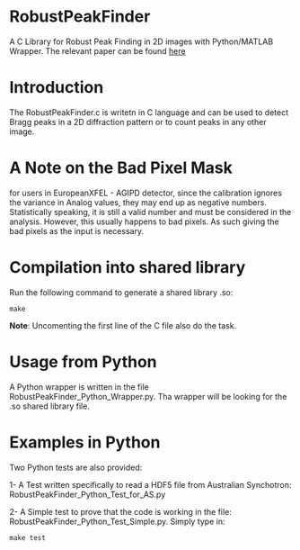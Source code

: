 # RobustPeakFinder
A C Library for Robust Peak Finding in 2D images with Python/MATLAB Wrapper. The relevant paper can be found [here](http://scripts.iucr.org/cgi-bin/paper?S1600576717014340)

# Introduction
The RobustPeakFinder.c is writetn in C language and can be used to detect Bragg peaks in a 2D diffraction pattern or to count peaks in any other image. 

# A Note on the Bad Pixel Mask
for users in EuropeanXFEL - AGIPD detector, since the calibration ignores the variance in Analog values, they may end up as negative numbers. Statistically speaking, it is still a valid number and must be considered in the analysis. However, this usually happens to bad pixels. As such giving the bad pixels as the input is necessary.

# Compilation into shared library
Run the following command to generate a shared library .so:
```
make
```
**Note**: Uncomenting the first line of the C file also do the task.
# Usage from Python
A Python wrapper is written in the file RobustPeakFinder_Python_Wrapper.py. Tha wrapper will be looking for the .so shared library file.

# Examples in Python 
Two Python tests are also provided:

1- A Test written specifically to read a HDF5 file from Australian Synchotron:
RobustPeakFinder_Python_Test_for_AS.py

2- A Simple test to prove that the code is working in the file: RobustPeakFinder_Python_Test_Simple.py.
Simply type in:
```
make test
```
